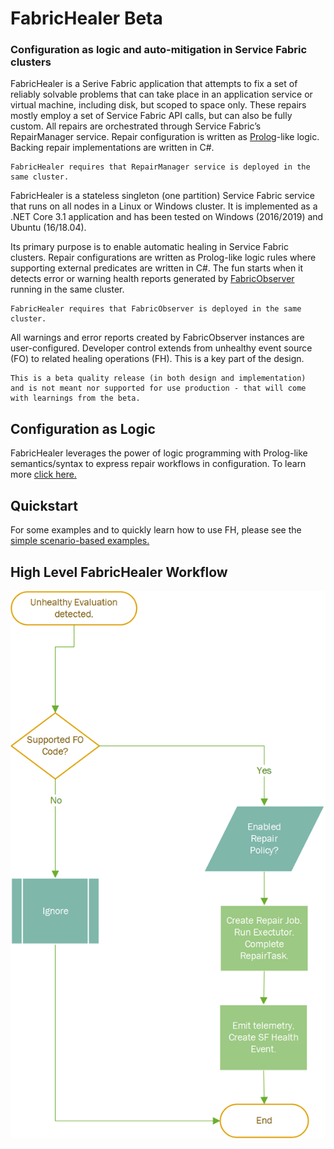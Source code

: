 # FabricHealer Beta
### Configuration as logic and auto-mitigation in Service Fabric clusters

FabricHealer is a Serive Fabric application that attempts to fix a set of reliably solvable problems that can take place in an application service or virtual machine, including disk, but scoped to space only. These repairs mostly employ a set of Service Fabric API calls, but can also be fully custom. All repairs are orchestrated through Service Fabric’s RepairManager service. Repair configuration is written as [Prolog](http://www.learnprolognow.org/)-like logic. Backing repair implementations are written in C#.

```
FabricHealer requires that RepairManager service is deployed in the same cluster. 
```

FabricHealer is a stateless singleton (one partition) Service Fabric service that runs on all nodes in a Linux or Windows cluster. It is implemented as a .NET Core 3.1 application and has been tested on Windows (2016/2019) and Ubuntu (16/18.04).  

Its primary purpose is to enable automatic healing in Service Fabric clusters. Repair configurations are written as Prolog-like logic rules where supporting external predicates are written in C#. The fun starts when it detects error or warning health reports generated by [FabricObserver](https://github.com/microsoft/service-fabric-observer) running in the same cluster. 
```
FabricHealer requires that FabricObserver is deployed in the same cluster. 
```
All warnings and error reports created by FabricObserver instances are user-configured. Developer control extends from unhealthy event source (FO) to related healing operations (FH). This is a key part of the design.  

```
This is a beta quality release (in both design and implementation) 
and is not meant nor supported for use production - that will come with learnings from the beta. 
```

## Configuration as Logic
FabricHealer leverages the power of logic programming with Prolog-like semantics/syntax to express repair workflows in configuration. To learn more [click here.](Documentation/LogicWorkflows.md)

## Quickstart

For some examples and to quickly learn how to use FH, please see the [simple scenario-based examples.](Documentation/Using.md)

## High Level FabricHealer Workflow  

![alt text](FHDT.png "") 
